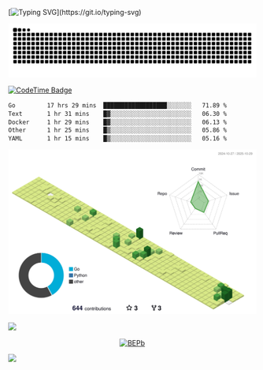 [![Typing SVG](https://readme-typing-svg.demolab.com?font=JetBrains+Mono&duration=3000&center=true&vCenter=true&multiline=true&repeat=false&width=800&height=80&lines=Welcome+to+KevinMatt's+workshop;Do+not+go+gentle+into+that+good+night.)](https://git.io/typing-svg)

![snake-grid](https://raw.githubusercontent.com/kevinmatthe/kevinmatthe/output/github-contribution-grid-snake-dark.svg)

[![CodeTime Badge](https://img.shields.io/endpoint?style=flat-square&color=222&url=https%3A%2F%2Fapi.codetime.dev%2Fshield%3Fid%3D30418%26project%3D%26in=0)](https://codetime.dev)

<!--START_SECTION:waka-->

```txt
Go         17 hrs 29 mins  ██████████████████░░░░░░░   71.89 %
Text       1 hr 31 mins    █▓░░░░░░░░░░░░░░░░░░░░░░░   06.30 %
Docker     1 hr 29 mins    █▓░░░░░░░░░░░░░░░░░░░░░░░   06.13 %
Other      1 hr 25 mins    █▒░░░░░░░░░░░░░░░░░░░░░░░   05.86 %
YAML       1 hr 15 mins    █▒░░░░░░░░░░░░░░░░░░░░░░░   05.16 %
```

<!--END_SECTION:waka-->

<!--   profile-green-animate -->
![](./profile-3d-contrib/profile-green-animate.svg)

<!--  2d history skills -->
<img src="https://cr-skills-chart-widget.azurewebsites.net/api/api?username=kevinmatthe" width="auto"></img>

<p align="center"> 
<a href="https://github.com/ryo-ma/github-profile-trophy"><img src="https://github-profile-trophy.vercel.app/?username=kevinmatthe" alt="BEPb" /></a>
</p>

<img src="https://cr-ss-service.azurewebsites.net/api/ScreenShot?widget=summary&username=kevinmatthe" width="auto"></img>
